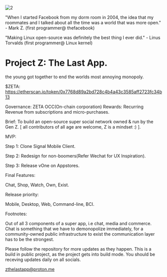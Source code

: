![2](https://user-images.githubusercontent.com/20357085/196049310-bd95fbbd-6db1-4197-965e-a71e17462109.png)


"When I started Facebook from my dorm room in 2004, the idea that my roommates and I talked about all the time was a world that was more open." - Mark Z.
(first programmer@ thefacebook)

"Making Linux open-source was definitely the best thing I ever did." - Linus Torvalds
(first programmer@ Linux kernel)


# Project Z: The Last App.
the young got together to end the worlds most annoying monopoly.


$ZETA: https://etherscan.io/token/0x7768d89a2bd728c4b4a43c3585aff2723fc34b13

Governance: ZETA OCC(On-chain corporation)
Rewards: Recurring Revenue from subscriptions and micro-purchases.


Brief: To build an open-source super social network owned & run by the Gen Z. [ all contributors of all age are welcome, Z is a mindset :) ].


MVP:

Step 1: Clone Signal Mobile Client.

Step 2: Redesign for non-boomers(Refer Wechat for UX Inspiration).

Step 3: Release vOne on Appstores.


Final Features:

Chat, Shop, Watch, Own, Exist.


Release priority:

Mobile, Desktop, Web, Command-line, BCI.



Footnotes:

Out of all 3 components of a super app, i.e chat, media and commerce.
Chat is something that we have to demonopolize immediately, for a community-owned public infrastructure to exist the communication layer has to be the strongest.

Please follow the repository for more updates as they happen. This is a build in public project, as the project gets into build mode. You should be receving updates daily on all socials.

zthelastapp@proton.me
